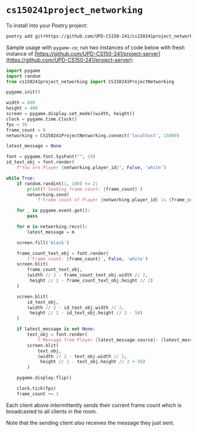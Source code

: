 # `cs150241project_networking`

To install into your Poetry project:

```bash
poetry add git+https://github.com/UPD-CS150-241/cs150241project_networking
```

Sample usage with `pygame-ce`; run two instances of code below with fresh instance of [https://github.com/UPD-CS150-241/project-server](https://github.com/UPD-CS150-241/project-server):

```python
import pygame
import random
from cs150241project_networking import CS150241ProjectNetworking

pygame.init()

width = 600
height = 400
screen = pygame.display.set_mode((width, height))
clock = pygame.time.Clock()
fps = 30
frame_count = 0
networking = CS150241ProjectNetworking.connect('localhost', 15000)

latest_message = None

font = pygame.font.SysFont("", 24)
id_text_obj = font.render(
    f"You are Player {networking.player_id}", False, 'white')

while True:
    if random.randint(1, 100) <= 2:
        print(f'Sending frame count: {frame_count}')
        networking.send(
            f'Frame count of Player {networking.player_id} is {frame_count}')

    for _ in pygame.event.get():
        pass

    for m in networking.recv():
        latest_message = m

    screen.fill('black')

    frame_count_text_obj = font.render(
        f'Frame count: {frame_count}', False, 'white')
    screen.blit(
        frame_count_text_obj,
        (width // 2 - frame_count_text_obj.width // 2,
         height // 2 - frame_count_text_obj.height // 2)
    )

    screen.blit(
        id_text_obj,
        (width // 2 - id_text_obj.width // 2,
         height // 2 - id_text_obj.height // 2 - 50)
    )

    if latest_message is not None:
        text_obj = font.render(
            f'Message from Player {latest_message.source}: {latest_message.payload}', False, 'white')
        screen.blit(
            text_obj,
            (width // 2 - text_obj.width // 2,
             height // 2 - text_obj.height // 2 + 50)
        )

    pygame.display.flip()

    clock.tick(fps)
    frame_count += 1
```

Each client above intermittently sends their current frame count which is broadcasted to all clients in the room.

Note that the sending client _also_ receives the message they just sent.
